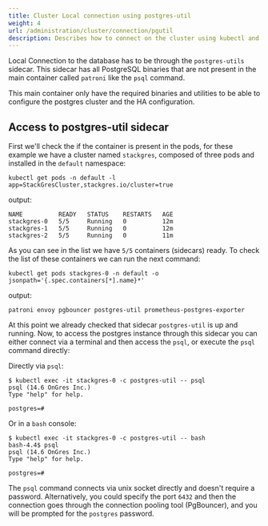 ```yaml
---
title: Cluster Local connection using postgres-util
weight: 4
url: /administration/cluster/connection/pgutil
description: Describes how to connect on the cluster using kubectl and the postgres-util sidecar container.
---
```


Local Connection to the database has to be through the `postgres-utils` sidecar.
This sidecar has all PostgreSQL binaries that are not present in the main container called `patroni` like the `psql` command.

This main container only have the required binaries and utilities to be able to configure the postgres cluster and the HA configuration.


## Access to postgres-util sidecar

First we'll check the if the container is present in the pods, for these example we have a cluster named `stackgres`, composed of three pods and installed in the `default` namespace:

```
kubectl get pods -n default -l app=StackGresCluster,stackgres.io/cluster=true
```

output:

```
NAME          READY   STATUS    RESTARTS   AGE
stackgres-0   5/5     Running   0          12m
stackgres-1   5/5     Running   0          12m
stackgres-2   5/5     Running   0          11m
```

As you can see in the list we have `5/5` containers (sidecars) ready. To check the list of these containers we can run the next command:

```
kubectl get pods stackgres-0 -n default -o jsonpath='{.spec.containers[*].name}*'
```

output:

```
patroni envoy pgbouncer postgres-util prometheus-postgres-exporter
```

At this point we already checked that sidecar `postgres-util` is up and running.
Now, to access the postgres instance through this sidecar you can either connect via a terminal and then access the `psql`, or execute the `psql` command directly:

Directly via `psql`:

```
$ kubectl exec -it stackgres-0 -c postgres-util -- psql
psql (14.6 OnGres Inc.)
Type "help" for help.

postgres=# 
```

Or in a `bash` console:

```
$ kubectl exec -it stackgres-0 -c postgres-util -- bash
bash-4.4$ psql
psql (14.6 OnGres Inc.)
Type "help" for help.

postgres=# 
```

The `psql` command connects via unix socket directly and doesn't require a password.
Alternatively, you could specify the port `6432` and then the connection goes through the connection pooling tool (PgBouncer), and you will be prompted for the `postgres` password.